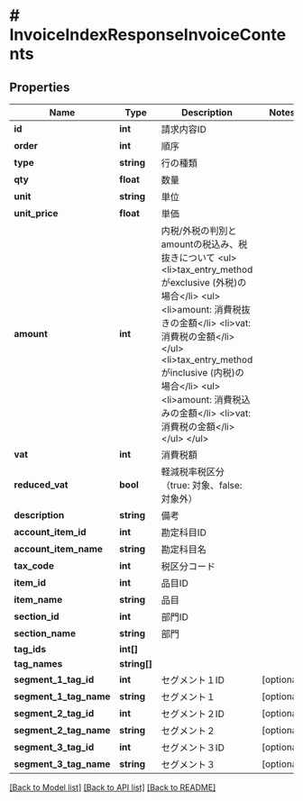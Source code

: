 # # InvoiceIndexResponseInvoiceContents

## Properties

Name | Type | Description | Notes
------------ | ------------- | ------------- | -------------
**id** | **int** | 請求内容ID |
**order** | **int** | 順序 |
**type** | **string** | 行の種類 |
**qty** | **float** | 数量 |
**unit** | **string** | 単位 |
**unit_price** | **float** | 単価 |
**amount** | **int** | 内税/外税の判別とamountの税込み、税抜きについて &lt;ul&gt; &lt;li&gt;tax_entry_methodがexclusive (外税)の場合&lt;/li&gt; &lt;ul&gt; &lt;li&gt;amount: 消費税抜きの金額&lt;/li&gt; &lt;li&gt;vat: 消費税の金額&lt;/li&gt; &lt;/ul&gt; &lt;li&gt;tax_entry_methodがinclusive (内税)の場合&lt;/li&gt; &lt;ul&gt; &lt;li&gt;amount: 消費税込みの金額&lt;/li&gt; &lt;li&gt;vat: 消費税の金額&lt;/li&gt; &lt;/ul&gt; &lt;/ul&gt; |
**vat** | **int** | 消費税額 |
**reduced_vat** | **bool** | 軽減税率税区分（true: 対象、false: 対象外） |
**description** | **string** | 備考 |
**account_item_id** | **int** | 勘定科目ID |
**account_item_name** | **string** | 勘定科目名 |
**tax_code** | **int** | 税区分コード |
**item_id** | **int** | 品目ID |
**item_name** | **string** | 品目 |
**section_id** | **int** | 部門ID |
**section_name** | **string** | 部門 |
**tag_ids** | **int[]** |  |
**tag_names** | **string[]** |  |
**segment_1_tag_id** | **int** | セグメント１ID | [optional]
**segment_1_tag_name** | **string** | セグメント１ | [optional]
**segment_2_tag_id** | **int** | セグメント２ID | [optional]
**segment_2_tag_name** | **string** | セグメント２ | [optional]
**segment_3_tag_id** | **int** | セグメント３ID | [optional]
**segment_3_tag_name** | **string** | セグメント３ | [optional]

[[Back to Model list]](../../README.md#models) [[Back to API list]](../../README.md#endpoints) [[Back to README]](../../README.md)
